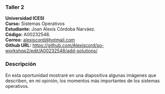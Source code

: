 ### Taller 2
**Universidad ICESI**  
**Curso:** Sistemas Operativos  
**Estudiante:** Joan Alexís Córdoba Narváez.  
**Código:** A00232548.  
**Correo:** alexiscord@hotmail.com  
**Github URL:** https://github.com/Alexiscord/so-workshop2/edit/A00232548/add-solutions/  


### Descripción
En esta oportunidad mostraré en una diapositiva algunas imágenes que describen, en mi opinión, los momentos más importantes de los sistemas operativos.
